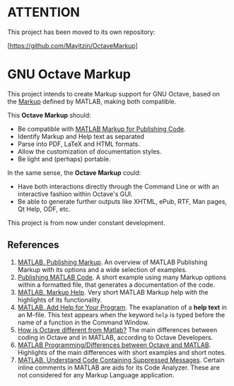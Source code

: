 # ATTENTION

This project has been moved to its own repository:

[https://github.com/Mayitzin/OctaveMarkup]

# GNU Octave Markup

This project intends to create Markup support for GNU Octave, based on the [Markup](http://de.mathworks.com/help/matlab/matlab_prog/marking-up-matlab-comments-for-publishing.html "MATLAB - Publishing Markup") defined by MATLAB, making both compatible.

This **Octave Markup** should:
- Be compatible with [MATLAB Markup for Publishing Code](http://de.mathworks.com/help/matlab/matlab_prog/publishing-matlab-code.html "Publishing MATLAB Code").
- Identify Markup and Help text as separated
- Parse into PDF, LaTeX and HTML formats.
- Allow the customization of documentation styles.
- Be light and (perhaps) portable.

In the same sense, the **Octave Markup** could:
- Have both interactions directly through the Command Line or with an interactive fashion within Octave's GUI.
- Be able to generate further outputs like XHTML, ePub, RTF, Man pages, Qt Help, ODF, etc.

This project is from now under constant development.

References
----------

1. [MATLAB. Publishing Markup](http://de.mathworks.com/help/matlab/matlab_prog/marking-up-matlab-comments-for-publishing.html). An overview of MATLAB Publishing Markup with its options and a wide selection of examples.
2. [Publishing MATLAB Code](http://de.mathworks.com/help/matlab/matlab_prog/publishing-matlab-code.html). A short example using many Markup options within a formatted file, that generates a documentation of the code.
3. [MATLAB. Markup Help](http://www.mathworks.com/matlabcentral/answers/help/markup/). Very short MATLAB Markup help with the highlights of its functionality.
4. [MATLAB. Add Help for Your Program](http://de.mathworks.com/help/matlab/matlab_prog/add-help-for-your-program.html). The exaplanation of a **help text** in an M-file. This text appears when the keyword `help`  is typed before the name of a function in the Command Window.
5. [How is Octave different from Matlab?](http://wiki.octave.org/FAQ#How_is_Octave_different_from_Matlab.3F) The main differences between coding in Octave and in MATLAB, according to Octave Developers.
6. [MATLAB Programming/Differences between Octave and MATLAB](http://en.wikibooks.org/wiki/MATLAB_Programming/Differences_between_Octave_and_MATLAB). Highlights of the main differences with short examples and short notes.
7. [MATLAB. Understand Code Containing Suppressed Messages](http://en.mathworks.com/help/releases/R2015a/matlab/matlab_prog/check-code-for-errors-and-warnings.html#brx2q1o). Certain inline comments in MATLAB are aids for its Code Analyzer. These are not considered for any Markup Language application.
